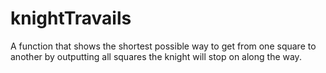 # knightTravails
A function that shows the shortest possible way to get from one square to another by outputting all squares the knight will stop on along the way.
